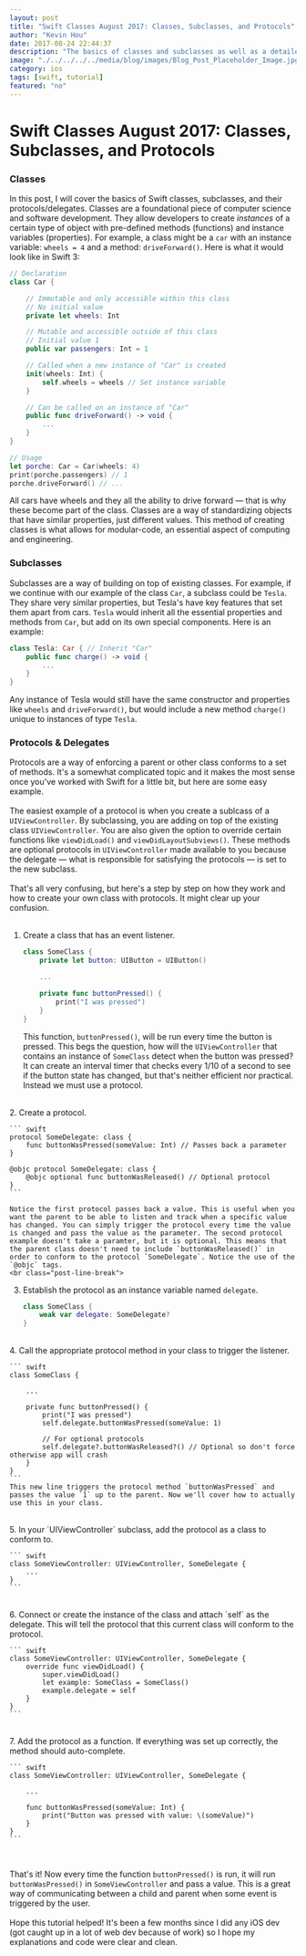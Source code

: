 ```yaml
---
layout: post
title: "Swift Classes August 2017: Classes, Subclasses, and Protocols"
author: "Kevin Hou"
date: 2017-08-24 22:44:37
description: "The basics of classes and subclasses as well as a detailed tutorial on setting up your own custom protocols and delegates."
image: "./../../../../media/blog/images/Blog_Post_Placeholder_Image.jpg"
category: ios
tags: [swift, tutorial]
featured: "no"
---
```

# Swift Classes August 2017: Classes, Subclasses, and Protocols

### Classes
In this post, I will cover the basics of Swift classes, subclasses, and their protocols/delegates. Classes are a foundational piece of computer science and software development. They allow developers to create _instances_ of a certain type of object with pre-defined methods (functions) and instance variables (properties). For example, a class might be a `car` with an instance variable: `wheels = 4` and a method: `driveForward()`. Here is what it would look like in Swift 3:

``` swift
// Declaration
class Car {

    // Immutable and only accessible within this class
    // No initial value
    private let wheels: Int

    // Mutable and accessible outside of this class
    // Initial value 1
    public var passengers: Int = 1

    // Called when a new instance of "Car" is created
    init(wheels: Int) {
        self.wheels = wheels // Set instance variable
    }

    // Can be called on an instance of "Car"
    public func driveForward() -> void {
        ...
    }
}

// Usage
let porche: Car = Car(wheels: 4)
print(porche.passengers) // 1
porche.driveForward() // ...
```

All cars have wheels and they all the ability to drive forward — that is why these become part of the class. Classes are a way of standardizing objects that have similar properties, just different values. This method of creating classes is what allows for modular-code, an essential aspect of computing and engineering.


### Subclasses
Subclasses are a way of building on top of existing classes. For example, if we continue with our example of the class `Car`, a subclass could be `Tesla`. They share very similar properties, but Tesla's have key features that set them apart from cars. `Tesla` would inherit all the essential properties and methods from `Car`, but add on its own special components. Here is an example:

``` swift
class Tesla: Car { // Inherit "Car"
    public func charge() -> void {
        ...
    }
}
```

Any instance of Tesla would still have the same constructor and properties like `wheels` and `driveForward()`, but would include a new method `charge()` unique to instances of type `Tesla`.


### Protocols & Delegates
Protocols are a way of enforcing a parent or other class conforms to a set of methods. It's a somewhat complicated topic and it makes the most sense once you've worked with Swift for a little bit, but here are some easy example.  
<br class="post-line-break">
The easiest example of a protocol is when you create a sublcass of a `UIViewController`. By subclassing, you are adding on top of the existing class `UIViewController`. You are also given the option to override certain functions like `viewDidLoad()` and `viewDidLayoutSubviews()`. These methods are optional protocols in `UIViewController` made available to you because the delegate — what is responsible for satisfying the protocols — is set to the new subclass.  
<br class="post-line-break">
That's all very confusing, but here's a step by step on how they work and how to create your own class with protocols. It might clear up your confusion.  
<br class="post-line-break">
1. Create a class that has an event listener.

    ``` swift
    class SomeClass {
        private let button: UIButton = UIButton()

        ...

        private func buttonPressed() {
            print("I was pressed")
        }
    }
    ```

    This function, `buttonPressed()`, will be run every time the button is pressed. This begs the question, how will the `UIViewController` that contains an instance of `SomeClass` detect when the button was pressed? It can create an interval timer that checks every 1/10 of a second to see if the button state has changed, but that's neither efficient nor practical. Instead we must use a protocol.  
<br class="post-line-break">
2. Create a protocol.

    ``` swift
    protocol SomeDelegate: class {
        func buttonWasPressed(someValue: Int) // Passes back a parameter
    }

    @objc protocol SomeDelegate: class {
    	@objc optional func buttonWasReleased() // Optional protocol
    }
    ```

    Notice the first protocol passes back a value. This is useful when you want the parent to be able to listen and track when a specific value has changed. You can simply trigger the protocol every time the value is changed and pass the value as the parameter. The second protocol example doesn't take a paramter, but it is optional. This means that the parent class doesn't need to include `buttonWasReleased()` in order to conform to the protocol `SomeDelegate`. Notice the use of the `@objc` tags.  
    <br class="post-line-break">
3. Establish the protocol as an instance variable named `delegate`.

    ``` swift
    class SomeClass {
        weak var delegate: SomeDelegate?
    }
    ```
<br class="post-line-break">
4. Call the appropriate protocol method in your class to trigger the listener.

    ``` swift
    class SomeClass {

        ...

        private func buttonPressed() {
            print("I was pressed")
            self.delegate.buttonWasPressed(someValue: 1)

            // For optional protocols
            self.delegate?.buttonWasReleased?() // Optional so don't force otherwise app will crash
        }
    }
    ```
    This new line triggers the protocol method `buttonWasPressed` and passes the value `1` up to the parent. Now we'll cover how to actually use this in your class.  
<br class="post-line-break">
5. In your `UIViewController` subclass, add the protocol as a class to conform to.

    ``` swift
    class SomeViewController: UIViewController, SomeDelegate {
        ...
    }
    ```
<br class="post-line-break">
6. Connect or create the instance of the class and attach `self` as the delegate. This will tell the protocol that this current class will conform to the protocol.

    ``` swift
    class SomeViewController: UIViewController, SomeDelegate {
        override func viewDidLoad() {
            super.viewDidLoad()
            let example: SomeClass = SomeClass()
            example.delegate = self
        }
    }
    ```
<br class="post-line-break">
7. Add the protocol as a function. If everything was set up correctly, the method should auto-complete.

    ``` swift
    class SomeViewController: UIViewController, SomeDelegate {

        ...

        func buttonWasPressed(someValue: Int) {
            print("Button was pressed with value: \(someValue)")
        }
    }
    ```
<br class="post-line-break">

That's it! Now every time the function `buttonPressed()` is run, it will run `buttonWasPressed()` in `SomeViewController` and pass a value. This is a great way of communicating between a child and parent when some event is triggered by the user.  
<br class="post-line-break">
Hope this tutorial helped! It's been a few months since I did any iOS dev (got caught up in a lot of web dev because of work) so I hope my explanations and code were clear and clean.

